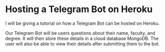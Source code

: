 # Hosting a Telegram Bot on Heroku 

I will be giving a tutorial on how a Telegram Bot can be hosted on Heroku.

Our Telegram Bot will be users questions about their name, faculty, and degree. It will then store these details in a cloud database MongoDB. The user will also be able to view their details after submitting them to the bot. 

